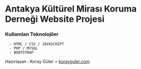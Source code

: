 # Antakya Kültürel Mirası Koruma Derneği Website Projesi


### Kullanılan Teknolojiler

      - HTML / CSS / JAVASCRIPT
      - PHP / MYSQL
      - BOOTSTRAP


Hazırlayan : Koray Güler > [korayguler.com](http://korayguler.com/)
